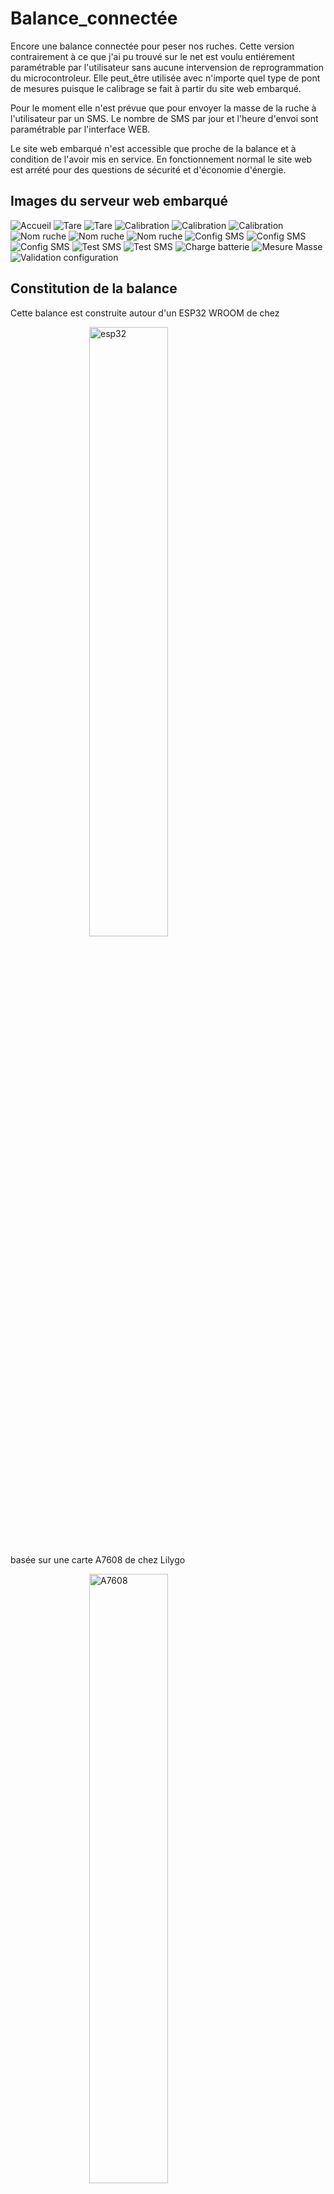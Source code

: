 <style>
  .image-avec-ombre {
    box-shadow: 5px 5px 5px 0 rgba(0, 0, 0, 0.2);
  }

.center {
  display: block;
  margin-left: auto;
  margin-right: auto;
  width: 50%;
}

</style>

# Balance_connectée
Encore une balance connectée pour peser nos ruches.
Cette version contrairement à ce que j'ai pu trouvé sur le net est voulu entiérement paramétrable par l'utilisateur sans aucune intervension de reprogrammation du microcontroleur.
Elle peut_être utilisée avec n'importe quel type de pont de mesures puisque le calibrage se fait à partir du site web embarqué.

Pour le moment elle n'est prévue que pour envoyer la masse de la ruche à l'utilisateur par un SMS. Le nombre de SMS par jour et l'heure d'envoi sont paramétrable par l'interface WEB.

Le site web embarqué n'est accessible que proche de la balance et à condition de l'avoir mis en service. En fonctionnement normal le site web est arrété pour des questions de sécurité et d'économie d'énergie.

## Images du serveur web embarqué


![Accueil](https://github.com/herve-tourrel/balance_connecte1/blob/main/Images/0_accueil.png)
![Tare](https://github.com/herve-tourrel/balance_connecte1/blob/main/Images/1_tare.png)
![Tare](https://github.com/herve-tourrel/balance_connecte1/blob/main/Images/1_tare_reponse.png)
![Calibration](https://github.com/herve-tourrel/balance_connecte1/blob/main/Images/2_calibration.png)
![Calibration](https://github.com/herve-tourrel/balance_connecte1/blob/main/Images/2_calibration_rempli.png)
![Calibration](https://github.com/herve-tourrel/balance_connecte1/blob/main/Images/2_calibration_rempli.png)
![Nom ruche](https://github.com/herve-tourrel/balance_connecte1/blob/main/Images/3_nom_ruche.png)
![Nom ruche](https://github.com/herve-tourrel/balance_connecte1/blob/main/Images/3_nom_ruche_rempli.png)
![Nom ruche](https://github.com/herve-tourrel/balance_connecte1/blob/main/Images/3_nom_ruche_reponse.png)
![Config SMS](https://github.com/herve-tourrel/balance_connecte1/blob/main/Images/4_config_sms.png)
![Config SMS](https://github.com/herve-tourrel/balance_connecte1/blob/main/Images/4_config_sms_rempli.png)
![Config SMS](https://github.com/herve-tourrel/balance_connecte1/blob/main/Images/4_config_sms_reponse.png)
![Test SMS](https://github.com/herve-tourrel/balance_connecte1/blob/main/Images/5_test_sms.png)
![Test SMS](https://github.com/herve-tourrel/balance_connecte1/blob/main/Images/5_test_sms_reponse.png)
![Charge batterie](https://github.com/herve-tourrel/balance_connecte1/blob/main/Images/6_charge_batterie.png)
![Mesure Masse](https://github.com/herve-tourrel/balance_connecte1/blob/main/Images/7_mesure_masse.png)
![Validation configuration](https://github.com/herve-tourrel/balance_connecte1/blob/main/Images/8_valid_config.png)

## Constitution de la balance

Cette balance est construite autour d'un ESP32 WROOM de chez 

<img width="250" class="center" alt="esp32" src="https://github.com/herve-tourrel/balance_connecte1/assets/144062443/eb6e473b-8eb0-4ec0-bf2f-6bb68e623fc9">

basée sur une carte A7608 de chez Lilygo

 <img width="200" class="center" alt="A7608"  src="https://www.lilygo.cc/cdn/shop/files/LILYGO-DEVELOPMENT-BOARDS_3.jpg?v=1683355413">

Cette carte intégre tout ce qu'il nous faut sauf le convertisseur Analogique Numérique Amplificateur HX711

<img width="200" class="center" alt="A7608"  src="https://github.com/herve-tourrel/balance_connecte1/assets/144062443/3a6e936a-f305-487c-b31a-9b413b0b3f3f">

Au dos de cette carte il ya un support pour la batterie LI-ion 18650, sur le devant :
. un emplacement pour la carte SIM
. le module A7608 comptaible 4G
. un connecteur pour panneau solaire pour recharger la batterie


Pour la commande du composant principal voici le lien direct sur le site du fabricant.
 https://www.lilygo.cc/products/t-a7608e-h?bg_ref=ym9qhdJWHc
